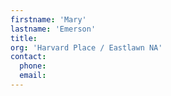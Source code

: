 ```yaml
---
firstname: 'Mary'
lastname: 'Emerson'
title:
org: 'Harvard Place / Eastlawn NA'
contact:
  phone:
  email:
---
```

